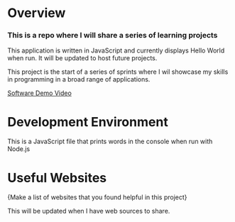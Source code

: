 # Overview

### This is a repo where I will share a series of learning projects

This application is written in JavaScript and currently displays Hello World when run. It will be updated to host future projects.

This project is the start of a series of sprints where I wil showcase my skills in programming in a broad range of applications.

[Software Demo Video](http://youtube.link.goes.here)

# Development Environment

This is a JavaScript file that prints words in the console when run with Node.js

# Useful Websites

{Make a list of websites that you found helpful in this project}

This will be updated when I have web sources to share.
